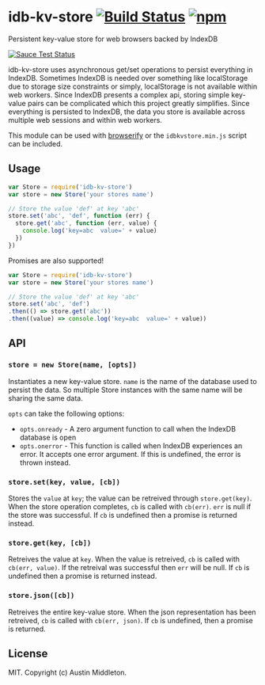 # idb-kv-store [![Build Status](https://travis-ci.org/xuset/idb-kv-store.svg?branch=master)](https://travis-ci.org/xuset/idb-kv-store) [![npm](https://img.shields.io/npm/v/idb-kv-store.svg)](https://npmjs.org/package/idb-kv-store)

Persistent key-value store for web browsers backed by IndexDB

[![Sauce Test Status](https://saucelabs.com/browser-matrix/xuset.svg)](https://saucelabs.com/u/xuset)

idb-kv-store uses asynchronous get/set operations to persist everything in IndexDB. Sometimes IndexDB is needed over something like localStorage due to storage size constraints or simply, localStorage is not available within web workers. Since IndexDB presents a complex api, storing simple key-value pairs can be complicated which this project greatly simplifies. Since everything is persisted to IndexDB, the data you store is available across multiple web sessions and within web workers.

This module can be used with [browserify](http://browserify.org/) or the `idbkvstore.min.js` script can be included.

## Usage

```js
var Store = require('idb-kv-store')
var store = new Store('your stores name')

// Store the value 'def' at key 'abc'
store.set('abc', 'def', function (err) {
  store.get('abc', function (err, value) {
    console.log('key=abc  value=' + value)
  })
})
```

Promises are also supported!

```js
var Store = require('idb-kv-store')
var store = new Store('your stores name')

// Store the value 'def' at key 'abc'
store.set('abc', 'def')
.then(() => store.get('abc'))
.then((value) => console.log('key=abc  value=' + value))
```

## API

### `store = new Store(name, [opts])`

Instantiates a new key-value store. `name` is the name of the database used to persist the data. So multiple Store instances with the same name will be sharing the same data.

`opts` can take the following options:
 * `opts.onready` - A zero argument function to call when the IndexDB database is open
 * `opts.onerror` - This function is called when IndexDB experiences an error. It accepts one error argument. If this is undefined, the error is thrown instead.

### `store.set(key, value, [cb])`

Stores the `value` at `key`; the value can be retreived through `store.get(key)`. When the store operation completes, `cb` is called with `cb(err)`. `err` is null if the store was successful. If `cb` is undefined then a promise is returned instead.

### `store.get(key, [cb])`

Retreives the value at `key`. When the value is retreived, `cb` is called with `cb(err, value)`. If the retreival was successful then `err` will be null. If `cb` is undefined then a promise is returned instead.

### `store.json([cb])`

Retreives the entire key-value store. When the json representation has been retreived, `cb` is called with `cb(err, json)`. If `cb` is undefined, then a promise is returned.

## License

MIT. Copyright (c) Austin Middleton.
